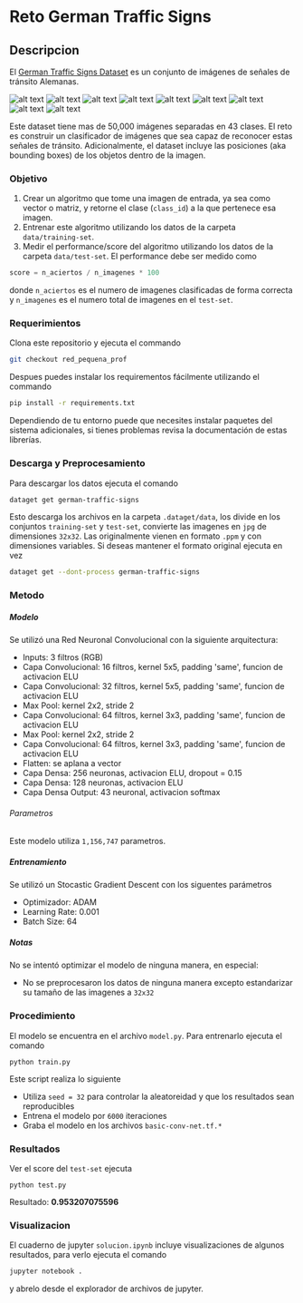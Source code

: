 # Reto German Traffic Signs
## Descripcion
El [German Traffic Signs Dataset](http://benchmark.ini.rub.de/?section=gtsrb&subsection=news) es un conjunto de imágenes de señales de tránsito Alemanas.

![alt text][s1] ![alt text][s2] ![alt text][s3] ![alt text][s4] ![alt text][s5] ![alt text][s6] ![alt text][s7] ![alt text][s8] ![alt text][s9]

Este dataset tiene mas de 50,000 imágenes separadas en 43 clases. El reto es construir un clasificador de imágenes que sea capaz de reconocer estas señales de tránsito. Adicionalmente, el dataset incluye las posiciones (aka bounding boxes) de los objetos dentro de la imagen.


### Objetivo
1. Crear un algoritmo que tome una imagen de entrada, ya sea como vector o matriz, y retorne el clase (`class_id`) a la que pertenece esa imagen.
1. Entrenar este algoritmo utilizando los datos de la carpeta `data/training-set`.
1. Medir el performance/score del algoritmo utilizando los datos de la carpeta `data/test-set`. El performance debe ser medido como
```python
score = n_aciertos / n_imagenes * 100
```
donde `n_aciertos` es el numero de imagenes clasificadas de forma correcta y `n_imagenes` es el numero total de imagenes en el `test-set`.

### Requerimientos
Clona este repositorio y ejecuta el commando
```bash
git checkout red_pequena_prof
```
Despues puedes instalar los requirementos fácilmente utilizando el commando

```bash
pip install -r requirements.txt
```
Dependiendo de tu entorno puede que necesites instalar paquetes del sistema adicionales, si tienes problemas revisa la documentación de estas librerías.

### Descarga y Preprocesamiento
Para descargar los datos ejecuta el comando
```bash
dataget get german-traffic-signs
```
Esto descarga los archivos en la carpeta `.dataget/data`, los divide en los conjuntos `training-set` y `test-set`, convierte las imagenes en `jpg` de dimensiones `32x32`. Las originalmente vienen en formato `.ppm` y con dimensiones variables. Si deseas mantener el formato original ejecuta en vez

```bash
dataget get --dont-process german-traffic-signs
```

### Metodo
##### Modelo
Se utilizó una Red Neuronal Convolucional con la siguiente arquitectura:

* Inputs: 3 filtros (RGB)
* Capa Convolucional: 16 filtros, kernel 5x5, padding 'same', funcion de activacion ELU
* Capa Convolucional: 32 filtros, kernel 5x5, padding 'same', funcion de activacion ELU
* Max Pool: kernel 2x2, stride 2
* Capa Convolucional: 64 filtros, kernel 3x3, padding 'same', funcion de activacion ELU
* Max Pool: kernel 2x2, stride 2
* Capa Convolucional: 64 filtros, kernel 3x3, padding 'same', funcion de activacion ELU
* Flatten: se aplana a vector
* Capa Densa: 256 neuronas, activacion ELU, dropout = 0.15
* Capa Densa: 128 neuronas, activacion ELU
* Capa Densa Output: 43 neuronal, activacion softmax

###### Parametros
Este modelo utiliza `1,156,747` parametros.

##### Entrenamiento
Se utilizó un Stocastic Gradient Descent con los siguentes parámetros

* Optimizador: ADAM
* Learning Rate: 0.001
* Batch Size: 64

##### Notas
No se intentó optimizar el modelo de ninguna manera, en especial:

* No se preprocesaron los datos de ninguna manera excepto estandarizar su tamaño de las imagenes a `32x32`

### Procedimiento
El modelo se encuentra en el archivo `model.py`. Para entrenarlo ejecuta el comando
```
python train.py
```
Este script realiza lo siguiente

* Utiliza `seed = 32` para controlar la aleatoreidad y que los resultados sean reproducibles
* Entrena el modelo por `6000` iteraciones
* Graba el modelo en los archivos `basic-conv-net.tf.*`


### Resultados
Ver el score del `test-set` ejecuta
```
python test.py
```

Resultado: **0.953207075596**


### Visualizacion
El cuaderno de jupyter `solucion.ipynb` incluye visualizaciones de algunos resultados, para verlo ejecuta el comando
```bash
jupyter notebook .
```
y abrelo desde el explorador de archivos de jupyter.


[s1]: http://benchmark.ini.rub.de/Images/gtsrb/0.png "S"
[s2]: http://benchmark.ini.rub.de/Images/gtsrb/1.png "S"
[s3]: http://benchmark.ini.rub.de/Images/gtsrb/2.png "S"
[s4]: http://benchmark.ini.rub.de/Images/gtsrb/3.png "S"
[s5]: http://benchmark.ini.rub.de/Images/gtsrb/4.png "S"
[s6]: http://benchmark.ini.rub.de/Images/gtsrb/5.png "S"
[s7]: http://benchmark.ini.rub.de/Images/gtsrb/6.png "S"
[s8]: http://benchmark.ini.rub.de/Images/gtsrb/11.png "S"
[s9]: http://benchmark.ini.rub.de/Images/gtsrb/8.png "S"
